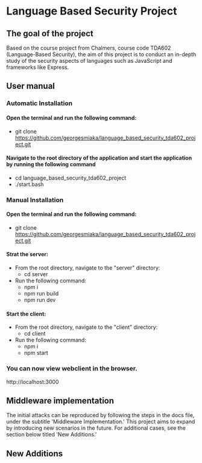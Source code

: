 # Language Based Security Project
## The goal of the project
Based on the course project from Chalmers, course code TDA602 (Language-Based Security), the aim of this project is to conduct an in-depth study of the security aspects of languages such as JavaScript and frameworks like Express.

## User manual
### Automatic Installation
#### Open the terminal and run the following command:
- git clone https://github.com/georgesmiaka/language_based_security_tda602_project.git
#### Navigate to the root directory of the application and start the application by running the following command
- cd language_based_security_tda602_project
- ./start.bash

### Manual Installation
#### Open the terminal and run the following command:
- git clone https://github.com/georgesmiaka/language_based_security_tda602_project.git
 
#### Strat the server:
- From the root directory, navigate to the "server" directory:
  + cd server
- Run the following command:
  + npm i
  + npm run build
  + npm run dev
  
#### Start the client:
- From the root directory, navigate to the "client" directory:
  + cd client
- Run the following command:
  + npm i
  + npm start

### You can now view webclient in the browser.
http://localhost:3000

## Middleware implementation
The initial attacks can be reproduced by following the steps in the docs file, under the subtitle 'Middleware Implementation.' This project aims to expand by introducing new scenarios in the future. For additional cases, see the section below titled 'New Additions.'

## New Additions

